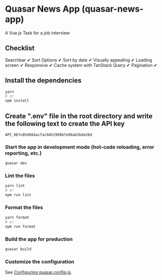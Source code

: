 # Quasar News App (quasar-news-app)

A Vue.js Task for a job interview


## Checklist

Searchbar ✔
Sort Options ✔
Sort by date ✔
Visually appealing ✔
Loading screen ✔
Responsive ✔
Cache system with TanStack Query ✔
Pagination ✔

## Install the dependencies

```bash
yarn
# or
npm install
```

## Create ".env" file in the root directory and write the following text to create the API key

```
API_KEY=05d664acfac9451999bfe98ab3bde26d
```

### Start the app in development mode (hot-code reloading, error reporting, etc.)

```bash
quasar dev
```

### Lint the files

```bash
yarn lint
# or
npm run lint
```

### Format the files

```bash
yarn format
# or
npm run format
```

### Build the app for production

```bash
quasar build
```

### Customize the configuration

See [Configuring quasar.config.js](https://v2.quasar.dev/quasar-cli-vite/quasar-config-js).
